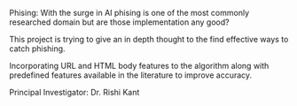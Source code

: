 Phising: With the surge in AI phising is one of the most commonly researched domain but are those implementation any good? 

This project is trying to give an in depth thought to the find effective ways to catch phishing. 

Incorporating URL and HTML body features to the algorithm along with predefined features available in the literature to improve accuracy.


Principal Investigator: Dr. Rishi Kant
